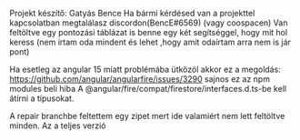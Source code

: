 Projekt készítő:
Gatyás Bence
Ha bármi kérdésed van a projekttel kapcsolatban megtalálasz discordon(BencE#6569) (vagy coospacen)
Van feltöltve egy pontozási táblázat is benne egy két segítséggel, hogy mit hol keress (nem írtam oda mindent és lehet ,hogy amit odaírtam arra nem is jár pont)

Ha esetleg az angular 15 miatt problémába ütközöl akkor ez a megoldás:
https://github.com/angular/angularfire/issues/3290
sajnos ez az npm modules beli hiba
A @angular/fire/compat/firestore/interfaces.d.ts-be kell átírni a típusokat.


A repair branchbe feltettem egy zipet mert ide valamiért nem lett feltöltve minden. Az a teljes verzió

